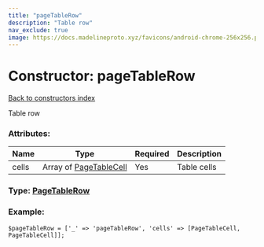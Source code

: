 ```yaml
---
title: "pageTableRow"
description: "Table row"
nav_exclude: true
image: https://docs.madelineproto.xyz/favicons/android-chrome-256x256.png
---
```

# Constructor: pageTableRow  
[Back to constructors index](/API_docs/constructors/index.html)



Table row

### Attributes:

| Name     |    Type       | Required | Description |
|----------|---------------|----------|-------------|
|cells|Array of [PageTableCell](/API_docs/types/PageTableCell.html) | Yes|Table cells|



### Type: [PageTableRow](/API_docs/types/PageTableRow.html)


### Example:

```
$pageTableRow = ['_' => 'pageTableRow', 'cells' => [PageTableCell, PageTableCell]];
```  
